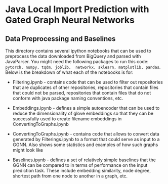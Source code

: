# Java Local Import Prediction with Gated Graph Neural Networks

## Data Preprocessing and Baselines

This directory contains several ipython notebooks that can be used to preprocess 
the data downloaded from BigQuery and parsed with JavaParser. You might need 
the following packages to run this code: `pytorch, numpy, tqdm, joblib, 
networkx, sklearn, matplotlib, pandas`. Below is the breakdown of what each of 
the notebooks is for:

- Filtering.ipynb - contains code that can be used to filter out repositories 
that are duplicates of other repositories, repositories that contain files that
could not be parsed, repositories that contain files that do not conform with 
java package naming conventions, etc. 

- Embeddings.ipynb - defines a simple autoencoder that can be used to reduce the
 dimensionality of glove embeddings so that they can be successfully used to
 create filename embeddings in ConvertingToGraphs.ipynb

- ConvertingToGraphs.ipynb - contains code that allows to convert data generated
 by Filterings.ipynb to a format that could serve as input to a GGNN. Also shows
 some statistics and examples of how such graphs might look like
 
- Baselines.ipynb - defines a set of relatively simple baselines that the GGNN
 can be compared to in terms of performance on the input prediction task. These
 include embedding similarity, node degree, shortest path from one node to 
 another in a graph, etc.